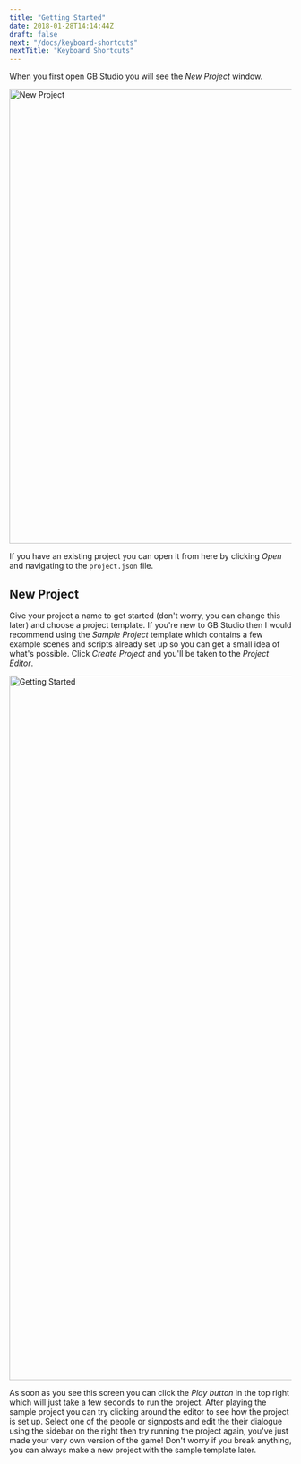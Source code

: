 ```yaml
---
title: "Getting Started"
date: 2018-01-28T14:14:44Z
draft: false
next: "/docs/keyboard-shortcuts"
nextTitle: "Keyboard Shortcuts"
---
```


When you first open GB Studio you will see the _New Project_ window.

<img title="New Project" src="/img/screenshots/new-project.png" width="812">

If you have an existing project you can open it from here by clicking _Open_ and navigating to the `project.json` file.

## New Project

Give your project a name to get started (don't worry, you can change this later) and choose a project template. If you're new to GB Studio then I would recommend using the _Sample Project_ template which contains a few example scenes and scripts already set up so you can get a small idea of what's possible. Click _Create Project_ and you'll be taken to the _Project Editor_.

<img title="Getting Started" src="/img/screenshots/getting-started.png" width="1258">

As soon as you see this screen you can click the _Play button_ in the top right which will just take a few seconds to run the project. After playing the sample project you can try clicking around the editor to see how the project is set up. Select one of the people or signposts and edit the their dialogue using the sidebar on the right then try running the project again, you've just made your very own version of the game! Don't worry if you break anything, you can always make a new project with the sample template later.
